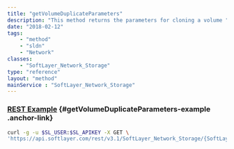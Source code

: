 ```yaml
---
title: "getVolumeDuplicateParameters"
description: "This method returns the parameters for cloning a volume "
date: "2018-02-12"
tags:
    - "method"
    - "sldn"
    - "Network"
classes:
    - "SoftLayer_Network_Storage"
type: "reference"
layout: "method"
mainService : "SoftLayer_Network_Storage"
---
```


### [REST Example](#getVolumeDuplicateParameters-example) <a href="/article/rest/"><i class="fas fa-question"></i></a> {#getVolumeDuplicateParameters-example .anchor-link} 
```bash
curl -g -u $SL_USER:$SL_APIKEY -X GET \
'https://api.softlayer.com/rest/v3.1/SoftLayer_Network_Storage/{SoftLayer_Network_StorageID}/getVolumeDuplicateParameters'
```
